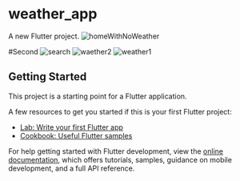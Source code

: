 # weather_app

A new Flutter project.
![homeWithNoWeather](https://github.com/mohammedhany990/WeatherApp/assets/76411941/99256179-f7d0-415d-a29c-0570cbc48c9a)

#Second
![search](https://github.com/mohammedhany990/WeatherApp/assets/76411941/58422768-f586-4c8c-927c-41cfdc413e74)
![waether2](https://github.com/mohammedhany990/WeatherApp/assets/76411941/d9bd49d4-7732-4434-bad9-a34b7ea1a595)
![weather1](https://github.com/mohammedhany990/WeatherApp/assets/76411941/288a98c8-9665-4017-becc-abaf34281334)


## Getting Started

This project is a starting point for a Flutter application.

A few resources to get you started if this is your first Flutter project:

- [Lab: Write your first Flutter app](https://docs.flutter.dev/get-started/codelab)
- [Cookbook: Useful Flutter samples](https://docs.flutter.dev/cookbook)

For help getting started with Flutter development, view the
[online documentation](https://docs.flutter.dev/), which offers tutorials,
samples, guidance on mobile development, and a full API reference.
